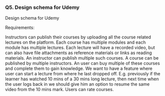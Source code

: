 ### Q5. Design schema for Udemy

Design schema for Udemy

Requirements:

Instructors can publish their courses by uploading all the course related lectures on the platform.
Each course has multiple modules and each module has multiple lectures.
Each lecture will have a recorded video, but can also have file attachments as reference materials or links as reading
materials.
An instructor can publish multiple such courses. A course can be published by multiple instructors.
An user can buy multiple of these courses and complete them to gain knowledge.
We want to have a feature where user can start a lecture from where he last dropped off. E.g. previously if the learner
has watched 10 mins of a 30 mins long lecture, then next time when the user logs back in we should give him an option to
resume the same video from the 10 mins mark.
Users can rate courses.
